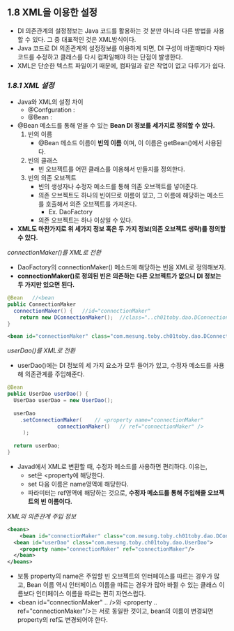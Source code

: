 ## 1.8 XML을 이용한 설정

- DI 의존관계의 설정정보는 Java 코드를 활용하는 것 분만 아니라 다른 방법을 사용할 수 있다. 그 중 대표적인 것은 XML방식이다.
- Java 코드로 DI 의존관계의 설정정보를 이용하게 되면, DI 구성이 바뀔때마다 자바 코드를 수정하고 클래스를 다시 컴파일해야 하는 단점이 발생한다.
- XML은 단순한 텍스트 파일이기 때문에, 컴파일과 같은 작업이 없고 다루기가 쉽다.



### *1.8.1 XML 설정*

- Java와 XML의 설정 차이
  - @Confguration : <beans>
  - @Bean : <bean>
- @Bean 메소드를 통해 얻을 수 있는 **Bean DI 정보를 세가지로 정의할 수 있다.**
  1. 빈의 이름 
     - @Bean 메소드 이름이 **빈의 이름** 이며, 이 이름은 getBean()에서 사용된다.
  2. 빈의 클래스
     -  빈 오브젝트를 어떤 클래스를 이용해서 만들지를 정의한다.
  3. 빈의 의존 오브젝트 
     - 빈의 생성자나 수정자 메소드를 통해 의존 오브젝트를 넣어준다.
     - 의존 오브젝트도 하나의 빈이므로 이름이 있고, 그 이름에 해당하는 메소드를 호출해서 의존 오브젝트를 가져온다.
       - Ex. DaoFactory
     - 의존 오브젝트는 하나 이상일 수 있다.
- **XML도 마찬가지로 위 세가지 정보 혹은 두 가지 정보(의존 오브젝트 생략)를 정의할 수 있다.**



*connectionMaker()를 XML로 전환*

- DaoFactory의 connectionMaker() 메소드에 해당하는 빈을 XML로 정의해보자.
- **connectionMaker()로 정의된 빈은 의존하는 다른 오브젝트가 없으니 DI 정보는 두 가지만 있으면 된다.**

~~~java
@Bean	//<bean
public ConnectionMaker 
  connectionMaker() {	//id="connectionMaker"
  	return new DConnectionMaker();	//class="..ch01toby.dao.DConnectionMaker" />
}
~~~

~~~xml
<bean id="connectionMaker" class="com.mesung.toby.ch01toby.dao.DConnectionMaker"/>
~~~



*userDao()를 XML로 전환*

- userDao()에는 DI 정보의 세 가지 요소가 모두 들어가 있고, 수정자 메소드를 사용해 의존관계를 주입해준다.

~~~java
@Bean
public UserDao userDao() {
  UserDao userDao = new UserDao();
  
  userDao
    .setConnectionMaker(	// <property name="connectionMaker"
				connectionMaker()	// ref="connectionMaker" />
  	 );
  
  return userDao;
}
~~~

- Javad에서 XML로 변환할 때, 수정자 메소드를 사용하면 편리하다. 이유는,
  - set은 <property에 해당한다.
  - set 다음 이름은 name영역에 해당한다.
  - 파라미터는 ref영역에 해당하는 것으로, **수정자 메소드를 통해 주입해줄 오브젝트의 빈 이름이다.**



*XML의 의존관계 주입 정보*

~~~xml
<beans>
	<bean id="connectionMaker" class="com.mesung.toby.ch01toby.dao.DConnectionMaker"/>
  <bean id="userDao" class="com.mesung.toby.ch01toby.dao.UserDao">
  	<property name="connectionMaker" ref="connectionMaker"/>
  </bean>
</beans>
~~~

- 보통 property의 name은 주입할 빈 오브젝트의 인터페이스를 따르는 경우가 많고, Bean 이름 역시 인터페이스 이름을 따르는 경우가 많아 바뀔 수 있는 클래스 이름보다 인터페이스 이름을 따르는 편히 자연스럽다.
- <bean id="connectionMaker" .. />와 <property .. ref="connectionMaker"/>는 서로 동일한 것이고, bean의 이름이 변경되면 property의 ref도 변경되어야 한다.



